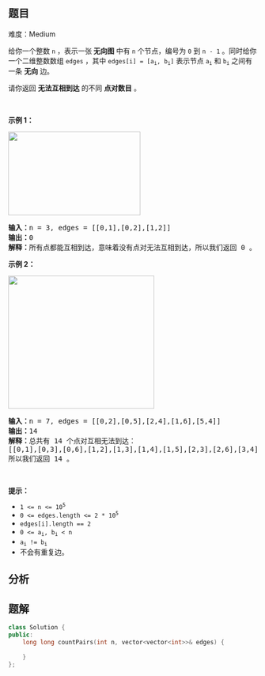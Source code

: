
## 题目
难度：Medium
<p>给你一个整数&nbsp;<code>n</code>&nbsp;，表示一张<strong>&nbsp;无向图</strong>&nbsp;中有 <code>n</code>&nbsp;个节点，编号为&nbsp;<code>0</code>&nbsp;到&nbsp;<code>n - 1</code>&nbsp;。同时给你一个二维整数数组&nbsp;<code>edges</code>&nbsp;，其中&nbsp;<code>edges[i] = [a<sub>i</sub>, b<sub>i</sub>]</code>&nbsp;表示节点&nbsp;<code>a<sub>i</sub></code> 和&nbsp;<code>b<sub>i</sub></code>&nbsp;之间有一条&nbsp;<strong>无向</strong>&nbsp;边。</p>

<p>请你返回 <strong>无法互相到达</strong>&nbsp;的不同 <strong>点对数目</strong>&nbsp;。</p>

<p>&nbsp;</p>

<p><strong>示例 1：</strong></p>

<p><img alt="" src="https://assets.leetcode.com/uploads/2022/05/05/tc-3.png" style="width: 267px; height: 169px;"></p>

<pre><b>输入：</b>n = 3, edges = [[0,1],[0,2],[1,2]]
<b>输出：</b>0
<b>解释：</b>所有点都能互相到达，意味着没有点对无法互相到达，所以我们返回 0 。
</pre>

<p><strong>示例 2：</strong></p>

<p><img alt="" src="https://assets.leetcode.com/uploads/2022/05/05/tc-2.png" style="width: 295px; height: 269px;"></p>

<pre><b>输入：</b>n = 7, edges = [[0,2],[0,5],[2,4],[1,6],[5,4]]
<b>输出：</b>14
<b>解释：</b>总共有 14 个点对互相无法到达：
[[0,1],[0,3],[0,6],[1,2],[1,3],[1,4],[1,5],[2,3],[2,6],[3,4],[3,5],[3,6],[4,6],[5,6]]
所以我们返回 14 。
</pre>

<p>&nbsp;</p>

<p><strong>提示：</strong></p>

<ul>
	<li><code>1 &lt;= n &lt;= 10<sup>5</sup></code></li>
	<li><code>0 &lt;= edges.length &lt;= 2 * 10<sup>5</sup></code></li>
	<li><code>edges[i].length == 2</code></li>
	<li><code>0 &lt;= a<sub>i</sub>, b<sub>i</sub> &lt; n</code></li>
	<li><code>a<sub>i</sub> != b<sub>i</sub></code></li>
	<li>不会有重复边。</li>
</ul>

## 分析

## 题解
```cpp
class Solution {
public:
    long long countPairs(int n, vector<vector<int>>& edges) {
        
    }
};
```